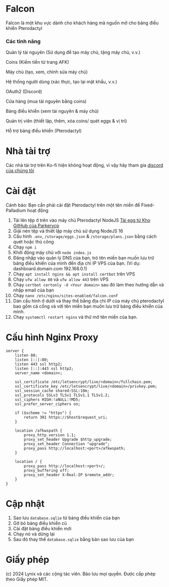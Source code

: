 # Falcon
Falcon là một khu vực dành cho khách hàng mã nguồn mở cho bảng điều khiển Pterodactyl

### Các tính năng
Quản lý tài nguyên (Sử dụng để tạo máy chủ, tặng máy chủ, v.v.)

Coins (Kiếm tiền từ trang AFK)

Máy chủ (tạo, xem, chỉnh sửa máy chủ)

Hệ thống người dùng (xác thực, tạo lại mật khẩu, v.v.)

OAuth2 (Discord)

Cửa hàng (mua tài nguyên bằng coins)

Bảng điều khiển (xem tài nguyên & máy chủ)

Quản trị viên (thiết lập, thêm, xóa coins/ quét eggs & vị trí)

Hỗ trợ bảng điều khiển (Pterodactyl)

# Nhà tài trợ
Các nhà tài trợ trên Ko-fi hiện không hoạt động, vì vậy hãy tham gia [discord của chúng tôi](https://www.lynix.tech/discord/join)

# Cài đặt

Cảnh báo: Bạn cần phải cài đặt Pterodactyl trên một tên miền để Fixed-Palladium hoạt động
1. Tải lên tệp ở trên vào máy chủ Pterodactyl NodeJS [Tải egg từ Kho GitHub của Parkervcp](https://github.com/parkervcp/eggs/blob/master/generic/nodejs/egg-node-js-generic.json)
2. Giải nén tệp và thiết lập máy chủ sử dụng NodeJS 16
3. Cấu hình `.env`, `/storage/eggs.json` & `/storage/plans.json` bằng cách quét hoặc thủ công
4. Chạy `npm i`
5. Khởi động máy chủ với `node index.js`
6. Đăng nhập vào quản lý DNS của bạn, trỏ tên miền bạn muốn lưu trữ bảng điều khiển của mình đến địa chỉ IP VPS của bạn. (Ví dụ: dashboard.domain.com 192.168.0.1)
7. Chạy `apt install nginx && apt install certbot` trên VPS
8. Chạy `ufw allow 80` và `ufw allow 443` trên VPS
9. Chạy `certbot certonly -d <Your domain>` sau đó làm theo hướng dẫn và nhập email của bạn
10. Chạy `nano /etc/nginx/sites-enabled/falcon.conf`
11. Dán cấu hình ở dưới và thay thế bằng địa chỉ IP của máy chủ pterodactyl bao gồm cả cổng và với tên miền bạn muốn lưu trữ bảng điều khiển của mình.
12. Chạy `systemctl restart nginx` và thử mở tên miền của bạn.

# Cấu hình Nginx Proxy
```Nginx
server {
    listen 80;
    listen [::]:80;
    listen 443 ssl http2;
    listen [::]:443 ssl http2;
    server_name <domain>;

    ssl_certificate /etc/letsencrypt/live/<domain>/fullchain.pem;
    ssl_certificate_key /etc/letsencrypt/live/<domain>/privkey.pem;
    ssl_session_cache shared:SSL:10m;
    ssl_protocols SSLv3 TLSv1 TLSv1.1 TLSv1.2;
    ssl_ciphers HIGH:!aNULL:!MD5;
    ssl_prefer_server_ciphers on;

    if ($scheme != "https") {
        return 301 https://$host$request_uri;
    }

    location /afkwspath {
        proxy_http_version 1.1;
        proxy_set_header Upgrade $http_upgrade;
        proxy_set_header Connection "upgrade";
        proxy_pass http://localhost:<port>/afkwspath;
    }

    location / {
        proxy_pass http://localhost:<port>/;
        proxy_buffering off;
        proxy_set_header X-Real-IP $remote_addr;
    }
}

```

# Cập nhật

1. Sao lưu `database.sqlie` từ bảng điều khiển của bạn
2. Gỡ bỏ bảng điều khiển cũ
3. Cài đặt bảng điều khiển mới
4. Chạy nó và dừng lại
5. Sau đó thay thế `database.sqlie` bằng bản sao lưu của bạn

# Giấy phép
(c) 2024 Lynix và các cộng tác viên. Bảo lưu mọi quyền. Được cấp phép theo Giấy phép MIT.
